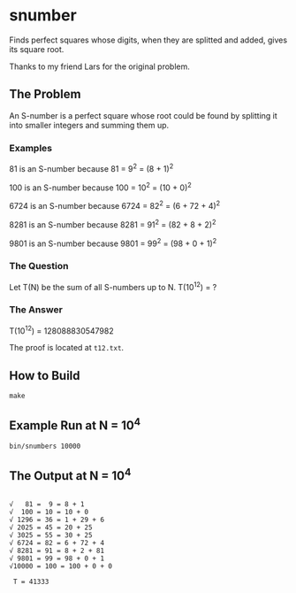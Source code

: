 # snumber
Finds perfect squares whose digits, when they are splitted and added, gives its square root.

Thanks to my friend Lars for the original problem.

## The Problem

An S-number is a perfect square whose root could be found by splitting it into smaller integers and summing them up.

### Examples

81 is an S-number because 81 = 9<sup>2</sup> = (8 + 1)<sup>2</sup>

100 is an S-number because 100 = 10<sup>2</sup> = (10 + 0)<sup>2</sup>

6724 is an S-number because 6724 = 82<sup>2</sup> = (6 + 72 + 4)<sup>2</sup>

8281 is an S-number because 8281 = 91<sup>2</sup> = (82 + 8 + 2)<sup>2</sup>

9801 is an S-number because 9801 = 99<sup>2</sup> = (98 + 0 + 1)<sup>2</sup>

### The Question

Let T(N) be the sum of all S-numbers up to N. T(10<sup>12</sup>) = ? 

### The Answer

T(10<sup>12</sup>) = 128088830547982

The proof is located at `t12.txt`.

## How to Build

```make```

## Example Run at N = 10<sup>4</sup>

```bin/snumbers 10000```

## The Output at N = 10<sup>4</sup>

```

√   81 =  9 = 8 + 1
√  100 = 10 = 10 + 0
√ 1296 = 36 = 1 + 29 + 6
√ 2025 = 45 = 20 + 25
√ 3025 = 55 = 30 + 25
√ 6724 = 82 = 6 + 72 + 4
√ 8281 = 91 = 8 + 2 + 81
√ 9801 = 99 = 98 + 0 + 1
√10000 = 100 = 100 + 0 + 0

 T = 41333

```

